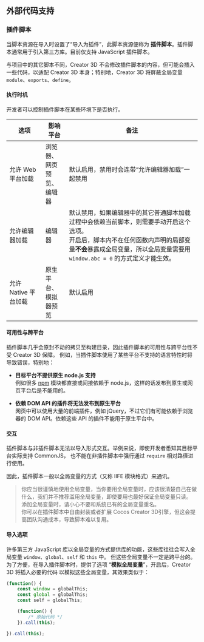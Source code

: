
## 外部代码支持

### 插件脚本

当脚本资源在导入时设置了“导入为插件”，此脚本资源便称为 **插件脚本**。插件脚本通常用于引入第三方库。目前仅支持 JavaScript 插件脚本。

与项目中的其它脚本不同，Creator 3D 不会修改插件脚本的内容，但可能会插入一些代码，以适配 Creator 3D 本身；特别地，Creator 3D 将屏蔽全局变量 `module`、`exports`、`define`。

#### 执行时机

开发者可以控制插件脚本在某些环境下是否执行。

选项 | 影响平台 | 备注
---------- | ----------- | -----------
允许 Web 平台加载 | 浏览器、<br>网页预览、<br>编辑器 | 默认启用，禁用时会连带“允许编辑器加载”一起禁用
允许编辑器加载 | 编辑器 | 默认禁用，如果编辑器中的其它普通脚本加载过程中会依赖当前脚本，则需要手动开启这个选项。<br>开启后，脚本内不在任何函数内声明的局部变量**不会**暴露成全局变量，所以全局变量需要用 `window.abc = 0` 的方式定义才能生效。
允许 Native 平台加载 | 原生平台、<br>模拟器预览 | 默认启用

#### 可用性与跨平台

插件脚本几乎会原封不动的拷贝至构建目录，因此插件脚本的可用性与跨平台性不受 Creator 3D 保障。
例如，当插件脚本使用了某些平台不支持的语言特性时将导致错误，特别地：

 - **目标平台不提供原生 node.js 支持**<br>
 例如很多 [npm](https://www.npmjs.com/) 模块都直接或间接依赖于 node.js，这样的话发布到原生或网页平台后是不能用的。
 
 - **依赖 DOM API 的插件将无法发布到原生平台**<br>
 网页中可以使用大量的前端插件，例如 jQuery，不过它们有可能依赖于浏览器的 DOM API。依赖这些 API 的插件不能用于原生平台中。

#### 交互

插件脚本与非插件脚本无法以导入形式交互。举例来说，即使开发者悉知其目标平台实际支持 CommonJS，
也不能在非插件脚本中强行通过 `require` 相对路径进行使用。

因此，插件脚本一般以全局变量的方式（又称 IIFE 模块格式）来通讯。

> 你应当很谨慎地使用全局变量，当你要用全局变量时，应该很清楚自己在做什么，我们并不推荐滥用全局变量，即使要用也最好保证全局变量只读。<br>
> 添加全局变量时，请小心不要和系统已有的全局变量重名。<br>
> 你可以在插件脚本中自由封装或者扩展 Cocos Creator 3D引擎，但这会提高团队沟通成本，导致脚本难以复用。

#### 导入选项

许多第三方 JavaScript 库以全局变量的方式提供库的功能，这些库往往会写入全局变量 `window`、`global`、`self` 和 `this` 中。
但这些全局变量不一定是跨平台的。为了方便，在导入插件脚本时，提供了选项 “**模拟全局变量**”，开启后，Creator 3D 将插入必要的代码
以模拟这些全局变量，其效果类似于：
```js
(function() {
    const window = globalThis;
    const global = globalThis;
    const self = globalThis;

    (function() {
        /* 原始代码 */
    }).call(this);

}).call(this);
```
